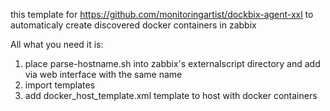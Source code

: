 this template for https://github.com/monitoringartist/dockbix-agent-xxl to automaticaly create discovered docker containers in zabbix

All what you need it is:
1. place parse-hostname.sh into zabbix's externalscript directory and add via web interface with the same name
2. import templates
3. add docker_host_template.xml template to host with docker containers
